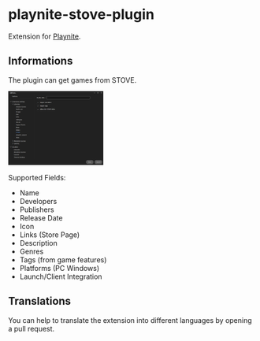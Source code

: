 # playnite-stove-plugin
Extension for [Playnite](https://playnite.link).  

## Informations
The plugin can get games from STOVE.

<a href="https://github.com/GooglyBlox/playnite-stove-plugin/blob/master/screenshots/plugin_settings.png?raw=true">
  <picture>
    <img alt="settings" src="https://github.com/GooglyBlox/playnite-stove-plugin/blob/master/screenshots/plugin_settings.png?raw=true" height="150px">
  </picture>
</a>

Supported Fields:
* Name
* Developers
* Publishers
* Release Date
* Icon
* Links (Store Page)
* Description
* Genres
* Tags (from game features)
* Platforms (PC Windows)
* Launch/Client Integration

## Translations
You can help to translate the extension into different languages by opening a pull request.